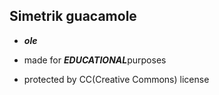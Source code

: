 ## Simetrik guacamole
- ***ole***

- made for ***EDUCATIONAL***purposes
- protected by CC(Creative Commons) license
